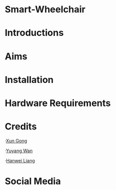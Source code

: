# Smart-Wheelchair 
# Introductions
# Aims
# Installation
#
#
# Hardware Requirements
# 
# Credits
·[Xun Gong](https://github.com/gongsmith)

·[Yuyang Wan](https://github.com/jkZoidberg)

·[Hanwei Liang](https://github.com/BrippoLiang)
# Social Media

